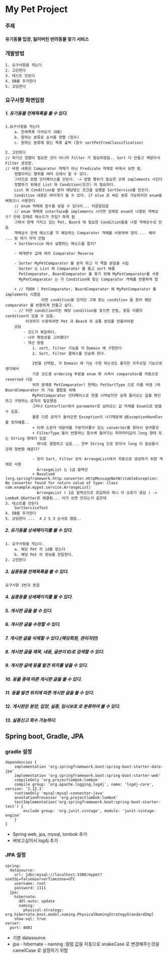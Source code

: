 # My Pet Project

### 주제
#### 유기동물 입양, 잃어버린 반려동물 찾기 서비스

### 개발방법
    1. 요구사항을 적는다
    2. 고민한다
    3. 테스트 만든다
    4. DB를 추가한다
    5. 코딩한다
    
### 요구사항 화면입장
##### 1. 유기동물 전체목록을 볼 수 있다.
    1.요구사항을 적는다
        a. 전체목록 가져오기 (DB)
        b. 원하는 분류로 순서를 정렬 (함수) 
        c. 원하는 분류에 맞는 목록 출력 (함수 sortPetFromClassification)
        
    2. 고민한다
    // 여기선 정렬이 필요한 것이 아니라 Filter 가 필요하였음.. Sort 다 만들고 깨달아서 Filter 생성함.
    // 바뀐 내용은 Comparator 객체가 아닌 Predicate 객체로 바꿔서 보면 됨.
        정렬이라는 행위를 여러 곳에서 할 수 있다.
        그러므로 정렬 인터페이스를 만든다. -> 정렬 행위가 필요한 곳에 implements 시킨다
        정렬하기 위해선 List 와 Condition(조건) 이 필요하다.
        List 와 Condition을 받아 해당맞는 조건을 실행할 SortService를 만든다.
        Condition 내용은 여러개가 될 수 있다. if else 로 써도 분류 가능하지만 enum을 배웠으니 사용한다
        // enum 객체에 함수를 넣을 수 있더라... 처음알았음
        // enum 객체에 interface를 implements 시키면 강제로 enum의 나열된 객체상수? 안에 강제로 메소드가 주입? 하게 됨
        그래서 현재 가지고 있는 Pet, Board 에 필요한 Condition들을 나열 객체상수로 만듬
        객체상수 안에 메소드를 각 해당하는 Comparator 객체를 사용하여 정의.... 해야 ... 됨 여기 아직 안됨
        + SortService 에서 실행하는 메소드를 합치?
        
        - 매개변수 값에 따라 Comparator Reverse 
        
        - Sorter MyPetComparator 를 분리 하고 각 역할 분담을 시킴
          Sorter 는 List 와 Comparator 를 들고 sort 해줌
          PetComparator, BoardComparator 를 묶기 위해 MyPetComparator를 사용
          MyPetComparator 는 각 Condition에 맞는 Comparator 객체를 반환하게 함
          
        + // TODO : PetComparator, BoardComparator 에 MyPetComparator 를 implements 시켰음
                    어떤 condition을 던지던 그에 맞는 condition 을 찾아 해당 comparator 를 반환하게 만들고 싶다.
        - // 어떤 condition이든 해당 condition을 찾으면 안됨, 동일 이름의 condition이 있을 수 있음.
             이것까지 수용하려면 Pet 과 Board 의 공통 분모를 만들어야함
        상담
            - 코드가 복잡하다.
            - 너무 확장성을 고려했다?
            - 개선 방법
                1. sort, filter 기능을 각 Domain 에 구현한다
                2. Sort, Filter 클래스를 단순화 한다.
                
                2번을 선택함, 각 Domain 에 기능 구현 하는것도 좋지만 자주쓰일 기능으로 생각돼서
                기존 코드중 ordering 부분을 enum 화 시켜서 comparator를 자동으로 reversed 시킴
                위의 문제중 PetComparator( 현재는 PetSortType 으로 이름 바꿈 )와 BoardComparator 의 기능 결합을 위해
                MyPetComparator 인터페이스로 연결 시켜놨지만 실제 들어오는 값을 확인하고 구현하는 로직이 필요했음
                그러나 Contorller에서 parameter로 넘어오는 값 자체를 Enum으로 받을 수 있음.
                물론 다른 문자가 들어오면 Exception이 나기때문에 @ExceptionHandler를 정의해줌..
                + 이제 소문자 대문자를 구분지어줄수 있는 converter를 찾아서 넣어줄것
                + FilterType 들이 반환하는 함수에 들어가는 파라미터값이 long 형태 또는 String 형태가 있음
                  하나로 결합하고 싶음... 전부 String 으로 받아서 long 이 필요할시 강제 형변환 해준다? 
                  
                - 정리 Sort, Filter 모두 ArrangeList에서 자동으로 생성하기 위한 객체로 사용
                  ArrangeList 는 1급 컬렉션
                + Resolved [org.springframework.http.converter.HttpMessageNotWritableException: No converter found for return value of type: class com.example.mypet.service.ArrangeList]
                  ArrangeList ( 1급 컬렉션으로 응답하려 하니 이 오류가 생김 ) -> Lombok @Getter로 해결됨... 이거 쓰면 안되는거 같은데
    3. 테스트를 만든다
        SortServiceTest
    4. DB를 추가한다
    5. 코딩한다 ...  4 2 5 3 순서로 했음..
    
    
##### 2. 유기동물 상세페이지를 볼 수 있다.
    1. 요구사항을 적는다.
        a. 해당 Pet 의 id를 받는다
        b. 해당 Pet 의 정보를 전달한다.
    2. 고민한다
        
##### 3. 실종동물 전체목록을 볼 수 있다.
    요구사항 1번과 동일
##### 4. 실종동물 상세페이지를 볼 수 있다.
##### 5. 게시판 글을 쓸 수 있다.
##### 6. 게시판 글을 수정할 수 있다.
##### 7. 게시판 글을 삭제할 수 있다.(해당회원, 관리자만)
##### 8. 게시판 글을 제목, 내용, 글쓴이 ID로 검색할 수 있다.
##### 9. 게시판 글에 동물 발견 위치를 넣을 수 있다.
##### 10. 동물 종에 따른 게시판 글을 볼 수 있다.
##### 11. 동물 발견 위치에 따른 게시판 글을 볼 수 있다.
##### 12. 게시판은 분양, 입양, 실종, 임시보호 로 분류하여 볼 수 있다.
##### 13. 실종신고 회수 가능하다.
 


## Spring boot, Gradle, JPA

### gradle 설정
    dependencies {
        implementation 'org.springframework.boot:spring-boot-starter-data-jpa'
        implementation 'org.springframework.boot:spring-boot-starter-web'
        compileOnly 'org.projectlombok:lombok'
        compile group: 'org.apache.logging.log4j', name: 'log4j-core', version: '2.12.1'
        runtimeOnly 'mysql:mysql-connector-java'
        annotationProcessor 'org.projectlombok:lombok'
        testImplementation('org.springframework.boot:spring-boot-starter-test') {
            exclude group: 'org.junit.vintage', module: 'junit-vintage-engine'
        }
    }

- Spring web, jpa, mysql, lombok 추가
- 써보고싶어서 log4j 추가

### JPA 설정
    spring:
      datasource:
        url: jdbc:mysql://localhost:3306/mypet?useSSL=false&serverTimezone=UTC
        username: root
        password: 1111
      jpa:
        hibernate:
          ddl-auto: update
          naming:
            physical-strategy: org.hibernate.boot.model.naming.PhysicalNamingStrategyStandardImpl
        show-sql: true
    server:
      port: 8081
- 기본 datasource
- jpa - hibernate - naming :컬럼 값을 자동으로 snakeCase 로 변경해주는것을 camelCase 로 설정하기 위함